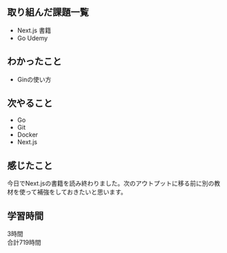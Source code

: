 ## 取り組んだ課題一覧
- Next.js 書籍
- Go Udemy

## わかったこと
- Ginの使い方


## 次やること
- Go
- Git
- Docker
- Next.js

## 感じたこと
今日でNext.jsの書籍を読み終わりました。次のアウトプットに移る前に別の教材を使って補強をしておきたいと思います。


## 学習時間
3時間<br />
合計719時間
